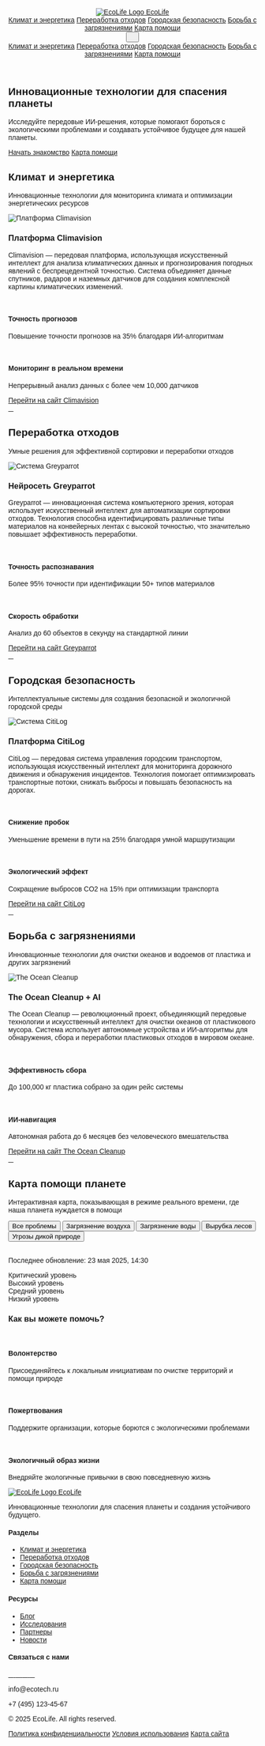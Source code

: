 <!DOCTYPE html>
<html lang="ru">
<head>
<meta charset="UTF-8">
<meta name="viewport" content="width=device-width, initial-scale=1.0">
<title>EcoLife - Innovations for the Planet</title>
<script src="https://cdn.tailwindcss.com/3.4.16"></script>
<script>tailwind.config={theme:{extend:{colors:{primary:'#2E7D32',secondary:'#0277BD'},borderRadius:{'none':'0px','sm':'4px',DEFAULT:'8px','md':'12px','lg':'16px','xl':'20px','2xl':'24px','3xl':'32px','full':'9999px','button':'8px'}}}}</script>
<link rel="preconnect" href="https://fonts.googleapis.com">
<link rel="preconnect" href="https://fonts.gstatic.com" crossorigin>
<link href="https://fonts.googleapis.com/css2?family=Pacifico&display=swap" rel="stylesheet">
<link href="https://fonts.googleapis.com/css2?family=Montserrat:wght@300;400;500;600;700&display=swap" rel="stylesheet">
<link rel="stylesheet" href="https://cdnjs.cloudflare.com/ajax/libs/remixicon/4.6.0/remixicon.min.css">
<style>
:where([class^="ri-"])::before { content: "\f3c2"; }
body {
font-family: 'Montserrat', sans-serif;
}
.hero-section {
background-size: cover;
background-position: center;
}
.section-overlay {
background: linear-gradient(90deg, rgba(255,255,255,0.95) 0%, rgba(255,255,255,0.85) 50%, rgba(255,255,255,0.5) 100%);
}
.custom-shadow {
box-shadow: 0 4px 20px rgba(0, 0, 0, 0.08);
}
.map-container {
background-image: url('https://public.readdy.ai/gen_page/map_placeholder_1280x720.png');
background-position: center;
background-repeat: no-repeat;
background-size: cover;
}
</style>
</head>
<body class="bg-gray-50">
<!-- Навигация -->
<header class="bg-white shadow-sm sticky top-0 z-50">
<div class="container mx-auto px-4 py-3">
<div class="flex justify-between items-center">
<div class="flex items-center">
<a href="#" class="text-2xl font-['Pacifico'] text-primary flex items-center">
<img src="https://static.readdy.ai/image/e3dd00cc5840abc34920fcbd3f90c490/c848ea54b72f2e556c6a087c1465854b.png" alt="EcoLife Logo" class="w-8 h-8 mr-2">
EcoLife
</a>
</div>
<nav class="hidden md:flex space-x-8">
<a href="#climate" class="text-gray-700 hover:text-primary font-medium transition duration-200">Климат и энергетика</a>
<a href="#recycling" class="text-gray-700 hover:text-primary font-medium transition duration-200">Переработка отходов</a>
<a href="#city" class="text-gray-700 hover:text-primary font-medium transition duration-200">Городская безопасность</a>
<a href="#ocean" class="text-gray-700 hover:text-primary font-medium transition duration-200">Борьба с загрязнениями</a>
<a href="#map" class="text-gray-700 hover:text-primary font-medium transition duration-200">Карта помощи</a>
</nav>
<div class="md:hidden">
<button id="mobile-menu-button" class="w-10 h-10 flex items-center justify-center">
<i class="ri-menu-line ri-lg"></i>
</button>
</div>
</div>
</div>
<!-- Мобильное меню -->
<div id="mobile-menu" class="hidden md:hidden bg-white shadow-lg absolute w-full">
<div class="container mx-auto px-4 py-3 flex flex-col space-y-4">
<a href="#climate" class="text-gray-700 hover:text-primary font-medium py-2 transition duration-200">Климат и энергетика</a>
<a href="#recycling" class="text-gray-700 hover:text-primary font-medium py-2 transition duration-200">Переработка отходов</a>
<a href="#city" class="text-gray-700 hover:text-primary font-medium py-2 transition duration-200">Городская безопасность</a>
<a href="#ocean" class="text-gray-700 hover:text-primary font-medium py-2 transition duration-200">Борьба с загрязнениями</a>
<a href="#map" class="text-gray-700 hover:text-primary font-medium py-2 transition duration-200">Карта помощи</a>
</div>
</div>
</header>
<!-- Главный экран -->
<section class="relative bg-gradient-to-r from-green-50 to-blue-50 py-16">
<div class="container mx-auto px-4">
<div class="flex flex-col items-center text-center max-w-3xl mx-auto">
<h1 class="text-4xl md:text-5xl font-bold text-gray-800 mb-6">Инновационные технологии для спасения планеты</h1>
<p class="text-lg text-gray-600 mb-8">Исследуйте передовые ИИ-решения, которые помогают бороться с экологическими проблемами и создавать устойчивое будущее для нашей планеты.</p>
<div class="flex flex-wrap justify-center gap-4">
<a href="#climate" class="bg-primary text-white px-6 py-3 rounded-button font-medium hover:bg-opacity-90 transition duration-200 whitespace-nowrap">Начать знакомство</a>
<a href="#map" class="bg-white text-primary border border-primary px-6 py-3 rounded-button font-medium hover:bg-primary hover:bg-opacity-5 transition duration-200 whitespace-nowrap">Карта помощи</a>
</div>
</div>
</div>
<div class="absolute bottom-0 left-0 w-full h-12 bg-gradient-to-t from-white to-transparent"></div>
</section>
<!-- Раздел Климат и энергетика -->
<section id="climate" class="py-16 bg-white">
<div class="container mx-auto px-4">
<div class="text-center mb-12">
<h2 class="text-3xl font-bold text-gray-800 mb-4">Климат и энергетика</h2>
<p class="text-gray-600 max-w-3xl mx-auto">Инновационные технологии для мониторинга климата и оптимизации энергетических ресурсов</p>
</div>
<div class="flex flex-col lg:flex-row gap-10 items-center">
<div class="lg:w-1/2">
<div class="rounded-lg overflow-hidden shadow-lg">
<img src="https://readdy.ai/api/search-image?query=advanced%20weather%20monitoring%20technology%20with%20radar%20systems%20and%20satellite%20imagery%2C%20showing%20climate%20data%20visualization%2C%20professional%20high-tech%20equipment%20in%20a%20modern%20control%20room%20with%20multiple%20screens%20displaying%20weather%20patterns%20and%20forecasts&width=600&height=400&seq=climate1&orientation=landscape" alt="Платформа Climavision" class="w-full h-auto object-cover">
</div>
</div>
<div class="lg:w-1/2">
<h3 class="text-2xl font-bold text-gray-800 mb-4">Платформа Climavision</h3>
<p class="text-gray-600 mb-4">Climavision — передовая платформа, использующая искусственный интеллект для анализа климатических данных и прогнозирования погодных явлений с беспрецедентной точностью. Система объединяет данные спутников, радаров и наземных датчиков для создания комплексной картины климатических изменений.</p>
<div class="grid grid-cols-1 md:grid-cols-2 gap-4 mb-6">
<div class="bg-green-50 p-4 rounded-lg">
<div class="w-10 h-10 flex items-center justify-center bg-primary bg-opacity-10 rounded-full mb-3">
<i class="ri-radar-line text-primary"></i>
</div>
<h4 class="font-semibold text-gray-800 mb-1">Точность прогнозов</h4>
<p class="text-sm text-gray-600">Повышение точности прогнозов на 35% благодаря ИИ-алгоритмам</p>
</div>
<div class="bg-green-50 p-4 rounded-lg">
<div class="w-10 h-10 flex items-center justify-center bg-primary bg-opacity-10 rounded-full mb-3">
<i class="ri-cloud-line text-primary"></i>
</div>
<h4 class="font-semibold text-gray-800 mb-1">Мониторинг в реальном времени</h4>
<p class="text-sm text-gray-600">Непрерывный анализ данных с более чем 10,000 датчиков</p>
</div>
</div>
<a href="https://climavision.com" target="_blank" class="inline-flex items-center bg-primary text-white px-6 py-3 rounded-button font-medium hover:bg-opacity-90 transition duration-200 whitespace-nowrap">
Перейти на сайт Climavision
<div class="w-5 h-5 flex items-center justify-center ml-2">
<i class="ri-external-link-line"></i>
</div>
</a>
</div>
</div>
</div>
</section>
<!-- Раздел Переработка отходов -->
<section id="recycling" class="py-16 bg-gray-50">
<div class="container mx-auto px-4">
<div class="text-center mb-12">
<h2 class="text-3xl font-bold text-gray-800 mb-4">Переработка отходов</h2>
<p class="text-gray-600 max-w-3xl mx-auto">Умные решения для эффективной сортировки и переработки отходов</p>
</div>
<div class="flex flex-col lg:flex-row-reverse gap-10 items-center">
<div class="lg:w-1/2">
<div class="rounded-lg overflow-hidden shadow-lg">
<img src="https://readdy.ai/api/search-image?query=advanced%20AI%20waste%20sorting%20technology%20in%20a%20modern%20recycling%20facility%2C%20robotic%20arms%20identifying%20and%20sorting%20different%20types%20of%20waste%20on%20conveyor%20belts%2C%20computer%20vision%20system%20analyzing%20waste%20materials%20in%20real-time%20with%20digital%20overlays%20showing%20material%20recognition&width=600&height=400&seq=recycling1&orientation=landscape" alt="Система Greyparrot" class="w-full h-auto object-cover">
</div>
</div>
<div class="lg:w-1/2">
<h3 class="text-2xl font-bold text-gray-800 mb-4">Нейросеть Greyparrot</h3>
<p class="text-gray-600 mb-4">Greyparrot — инновационная система компьютерного зрения, которая использует искусственный интеллект для автоматизации сортировки отходов. Технология способна идентифицировать различные типы материалов на конвейерных лентах с высокой точностью, что значительно повышает эффективность переработки.</p>
<div class="grid grid-cols-1 md:grid-cols-2 gap-4 mb-6">
<div class="bg-blue-50 p-4 rounded-lg">
<div class="w-10 h-10 flex items-center justify-center bg-secondary bg-opacity-10 rounded-full mb-3">
<i class="ri-recycle-line text-secondary"></i>
</div>
<h4 class="font-semibold text-gray-800 mb-1">Точность распознавания</h4>
<p class="text-sm text-gray-600">Более 95% точности при идентификации 50+ типов материалов</p>
</div>
<div class="bg-blue-50 p-4 rounded-lg">
<div class="w-10 h-10 flex items-center justify-center bg-secondary bg-opacity-10 rounded-full mb-3">
<i class="ri-speed-up-line text-secondary"></i>
</div>
<h4 class="font-semibold text-gray-800 mb-1">Скорость обработки</h4>
<p class="text-sm text-gray-600">Анализ до 60 объектов в секунду на стандартной линии</p>
</div>
</div>
<a href="https://www.greyparrot.ai" target="_blank" class="inline-flex items-center bg-secondary text-white px-6 py-3 rounded-button font-medium hover:bg-opacity-90 transition duration-200 whitespace-nowrap">
Перейти на сайт Greyparrot
<div class="w-5 h-5 flex items-center justify-center ml-2">
<i class="ri-external-link-line"></i>
</div>
</a>
</div>
</div>
</div>
</section>
<!-- Раздел Городская безопасность -->
<section id="city" class="py-16 bg-white">
<div class="container mx-auto px-4">
<div class="text-center mb-12">
<h2 class="text-3xl font-bold text-gray-800 mb-4">Городская безопасность</h2>
<p class="text-gray-600 max-w-3xl mx-auto">Интеллектуальные системы для создания безопасной и экологичной городской среды</p>
</div>
<div class="flex flex-col lg:flex-row gap-10 items-center">
<div class="lg:w-1/2">
<div class="rounded-lg overflow-hidden shadow-lg">
<img src="https://readdy.ai/api/search-image?query=smart%20city%20traffic%20management%20system%20with%20AI%20cameras%20monitoring%20traffic%20flow%2C%20modern%20urban%20environment%20with%20digital%20overlays%20showing%20vehicle%20detection%2C%20traffic%20analysis%20and%20incident%20detection%20in%20real-time%2C%20control%20center%20with%20multiple%20screens%20displaying%20traffic%20data&width=600&height=400&seq=city1&orientation=landscape" alt="Система CitiLog" class="w-full h-auto object-cover">
</div>
</div>
<div class="lg:w-1/2">
<h3 class="text-2xl font-bold text-gray-800 mb-4">Платформа CitiLog</h3>
<p class="text-gray-600 mb-4">CitiLog — передовая система управления городским транспортом, использующая искусственный интеллект для мониторинга дорожного движения и обнаружения инцидентов. Технология помогает оптимизировать транспортные потоки, снижать выбросы и повышать безопасность на дорогах.</p>
<div class="grid grid-cols-1 md:grid-cols-2 gap-4 mb-6">
<div class="bg-green-50 p-4 rounded-lg">
<div class="w-10 h-10 flex items-center justify-center bg-primary bg-opacity-10 rounded-full mb-3">
<i class="ri-traffic-light-line text-primary"></i>
</div>
<h4 class="font-semibold text-gray-800 mb-1">Снижение пробок</h4>
<p class="text-sm text-gray-600">Уменьшение времени в пути на 25% благодаря умной маршрутизации</p>
</div>
<div class="bg-green-50 p-4 rounded-lg">
<div class="w-10 h-10 flex items-center justify-center bg-primary bg-opacity-10 rounded-full mb-3">
<i class="ri-car-line text-primary"></i>
</div>
<h4 class="font-semibold text-gray-800 mb-1">Экологический эффект</h4>
<p class="text-sm text-gray-600">Сокращение выбросов CO2 на 15% при оптимизации транспорта</p>
</div>
</div>
<a href="https://www.citilog.com" target="_blank" class="inline-flex items-center bg-primary text-white px-6 py-3 rounded-button font-medium hover:bg-opacity-90 transition duration-200 whitespace-nowrap">
Перейти на сайт CitiLog
<div class="w-5 h-5 flex items-center justify-center ml-2">
<i class="ri-external-link-line"></i>
</div>
</a>
</div>
</div>
</div>
</section>
<!-- Раздел Борьба с загрязнениями -->
<section id="ocean" class="py-16 bg-gray-50">
<div class="container mx-auto px-4">
<div class="text-center mb-12">
<h2 class="text-3xl font-bold text-gray-800 mb-4">Борьба с загрязнениями</h2>
<p class="text-gray-600 max-w-3xl mx-auto">Инновационные технологии для очистки океанов и водоемов от пластика и других загрязнений</p>
</div>
<div class="flex flex-col lg:flex-row-reverse gap-10 items-center">
<div class="lg:w-1/2">
<div class="rounded-lg overflow-hidden shadow-lg">
<img src="https://readdy.ai/api/search-image?query=ocean%20cleanup%20technology%20with%20autonomous%20vessels%20collecting%20plastic%20waste%20from%20ocean%20surface%2C%20AI-powered%20drones%20identifying%20plastic%20pollution%20hotspots%2C%20advanced%20filtration%20systems%20removing%20microplastics%20from%20water%2C%20scientists%20monitoring%20cleanup%20operations%20with%20digital%20interfaces&width=600&height=400&seq=ocean1&orientation=landscape" alt="The Ocean Cleanup" class="w-full h-auto object-cover">
</div>
</div>
<div class="lg:w-1/2">
<h3 class="text-2xl font-bold text-gray-800 mb-4">The Ocean Cleanup + AI</h3>
<p class="text-gray-600 mb-4">The Ocean Cleanup — революционный проект, объединяющий передовые технологии и искусственный интеллект для очистки океанов от пластикового мусора. Система использует автономные устройства и ИИ-алгоритмы для обнаружения, сбора и переработки пластиковых отходов в мировом океане.</p>
<div class="grid grid-cols-1 md:grid-cols-2 gap-4 mb-6">
<div class="bg-blue-50 p-4 rounded-lg">
<div class="w-10 h-10 flex items-center justify-center bg-secondary bg-opacity-10 rounded-full mb-3">
<i class="ri-water-flash-line text-secondary"></i>
</div>
<h4 class="font-semibold text-gray-800 mb-1">Эффективность сбора</h4>
<p class="text-sm text-gray-600">До 100,000 кг пластика собрано за один рейс системы</p>
</div>
<div class="bg-blue-50 p-4 rounded-lg">
<div class="w-10 h-10 flex items-center justify-center bg-secondary bg-opacity-10 rounded-full mb-3">
<i class="ri-robot-line text-secondary"></i>
</div>
<h4 class="font-semibold text-gray-800 mb-1">ИИ-навигация</h4>
<p class="text-sm text-gray-600">Автономная работа до 6 месяцев без человеческого вмешательства</p>
</div>
</div>
<a href="https://theoceancleanup.com" target="_blank" class="inline-flex items-center bg-secondary text-white px-6 py-3 rounded-button font-medium hover:bg-opacity-90 transition duration-200 whitespace-nowrap">
Перейти на сайт The Ocean Cleanup
<div class="w-5 h-5 flex items-center justify-center ml-2">
<i class="ri-external-link-line"></i>
</div>
</a>
</div>
</div>
</div>
</section>
<!-- Раздел Карта помощи планете -->
<section id="map" class="py-16 bg-white">
<div class="container mx-auto px-4">
<div class="text-center mb-12">
<h2 class="text-3xl font-bold text-gray-800 mb-4">Карта помощи планете</h2>
<p class="text-gray-600 max-w-3xl mx-auto">Интерактивная карта, показывающая в режиме реального времени, где наша планета нуждается в помощи</p>
</div>
<div class="bg-white rounded-lg shadow-lg overflow-hidden">
<div class="p-6 border-b border-gray-200">
<div class="flex flex-wrap gap-4 mb-4">
<button id="filter-all" class="bg-primary text-white px-4 py-2 rounded-button font-medium hover:bg-opacity-90 transition duration-200 whitespace-nowrap">Все проблемы</button>
<button id="filter-pollution" class="bg-white text-gray-700 border border-gray-300 px-4 py-2 rounded-button font-medium hover:bg-gray-50 transition duration-200 whitespace-nowrap">Загрязнение воздуха</button>
<button id="filter-water" class="bg-white text-gray-700 border border-gray-300 px-4 py-2 rounded-button font-medium hover:bg-gray-50 transition duration-200 whitespace-nowrap">Загрязнение воды</button>
<button id="filter-deforestation" class="bg-white text-gray-700 border border-gray-300 px-4 py-2 rounded-button font-medium hover:bg-gray-50 transition duration-200 whitespace-nowrap">Вырубка лесов</button>
<button id="filter-wildlife" class="bg-white text-gray-700 border border-gray-300 px-4 py-2 rounded-button font-medium hover:bg-gray-50 transition duration-200 whitespace-nowrap">Угрозы дикой природе</button>
</div>
<div class="flex items-center">
<div class="w-6 h-6 flex items-center justify-center mr-2">
<i class="ri-time-line text-gray-500"></i>
</div>
<p class="text-sm text-gray-500">Последнее обновление: 23 мая 2025, 14:30</p>
</div>
</div>
<div class="map-container relative h-[500px] w-full">
<div id="map-overlay" class="absolute inset-0 z-10">
<!-- Точки на карте -->
<div class="absolute top-[25%] left-[30%] w-6 h-6 bg-red-500 rounded-full animate-pulse" data-type="pollution" title="Критическое загрязнение воздуха, Азия"></div>
<div class="absolute top-[40%] left-[20%] w-5 h-5 bg-orange-500 rounded-full animate-pulse" data-type="water" title="Загрязнение океана, Атлантика"></div>
<div class="absolute top-[30%] left-[70%] w-5 h-5 bg-yellow-500 rounded-full animate-pulse" data-type="deforestation" title="Вырубка лесов, Юго-Восточная Азия"></div>
<div class="absolute top-[60%] left-[40%] w-4 h-4 bg-green-500 rounded-full animate-pulse" data-type="wildlife" title="Угрозы дикой природе, Африка"></div>
<div class="absolute top-[50%] left-[80%] w-6 h-6 bg-red-500 rounded-full animate-pulse" data-type="pollution" title="Загрязнение воздуха, Австралия"></div>
<div class="absolute top-[20%] left-[50%] w-5 h-5 bg-orange-500 rounded-full animate-pulse" data-type="water" title="Загрязнение рек, Европа"></div>
<div class="absolute top-[70%] left-[65%] w-5 h-5 bg-yellow-500 rounded-full animate-pulse" data-type="deforestation" title="Вырубка лесов, Южная Америка"></div>
</div>
</div>
<div class="p-6 border-t border-gray-200">
<div class="flex flex-wrap gap-6">
<div class="flex items-center">
<div class="w-4 h-4 bg-red-500 rounded-full mr-2"></div>
<span class="text-sm text-gray-700">Критический уровень</span>
</div>
<div class="flex items-center">
<div class="w-4 h-4 bg-orange-500 rounded-full mr-2"></div>
<span class="text-sm text-gray-700">Высокий уровень</span>
</div>
<div class="flex items-center">
<div class="w-4 h-4 bg-yellow-500 rounded-full mr-2"></div>
<span class="text-sm text-gray-700">Средний уровень</span>
</div>
<div class="flex items-center">
<div class="w-4 h-4 bg-green-500 rounded-full mr-2"></div>
<span class="text-sm text-gray-700">Низкий уровень</span>
</div>
</div>
</div>
</div>
<div class="mt-10 text-center">
<h3 class="text-xl font-bold text-gray-800 mb-4">Как вы можете помочь?</h3>
<div class="grid grid-cols-1 md:grid-cols-3 gap-6 max-w-4xl mx-auto">
<div class="bg-white p-6 rounded-lg shadow-sm border border-gray-100">
<div class="w-12 h-12 flex items-center justify-center bg-primary bg-opacity-10 rounded-full mx-auto mb-4">
<i class="ri-hand-heart-line text-primary ri-lg"></i>
</div>
<h4 class="font-semibold text-gray-800 mb-2">Волонтерство</h4>
<p class="text-sm text-gray-600">Присоединяйтесь к локальным инициативам по очистке территорий и помощи природе</p>
</div>
<div class="bg-white p-6 rounded-lg shadow-sm border border-gray-100">
<div class="w-12 h-12 flex items-center justify-center bg-primary bg-opacity-10 rounded-full mx-auto mb-4">
<i class="ri-funds-line text-primary ri-lg"></i>
</div>
<h4 class="font-semibold text-gray-800 mb-2">Пожертвования</h4>
<p class="text-sm text-gray-600">Поддержите организации, которые борются с экологическими проблемами</p>
</div>
<div class="bg-white p-6 rounded-lg shadow-sm border border-gray-100">
<div class="w-12 h-12 flex items-center justify-center bg-primary bg-opacity-10 rounded-full mx-auto mb-4">
<i class="ri-recycle-line text-primary ri-lg"></i>
</div>
<h4 class="font-semibold text-gray-800 mb-2">Экологичный образ жизни</h4>
<p class="text-sm text-gray-600">Внедряйте экологичные привычки в свою повседневную жизнь</p>
</div>
</div>
</div>
</div>
</section>
<!-- Подвал сайта -->
<footer class="bg-gray-900 text-white py-12">
<div class="container mx-auto px-4">
<div class="grid grid-cols-1 md:grid-cols-4 gap-8">
<div>
<a href="#" class="text-2xl font-['Pacifico'] text-white flex items-center mb-4">
<img src="https://static.readdy.ai/image/e3dd00cc5840abc34920fcbd3f90c490/c848ea54b72f2e556c6a087c1465854b.png" alt="EcoLife Logo" class="w-8 h-8 mr-2 brightness-200">
EcoLife
</a>
<p class="text-gray-400 text-sm">Инновационные технологии для спасения планеты и создания устойчивого будущего.</p>
</div>
<div>
<h4 class="text-lg font-semibold mb-4">Разделы</h4>
<ul class="space-y-2">
<li><a href="#climate" class="text-gray-400 hover:text-white transition duration-200">Климат и энергетика</a></li>
<li><a href="#recycling" class="text-gray-400 hover:text-white transition duration-200">Переработка отходов</a></li>
<li><a href="#city" class="text-gray-400 hover:text-white transition duration-200">Городская безопасность</a></li>
<li><a href="#ocean" class="text-gray-400 hover:text-white transition duration-200">Борьба с загрязнениями</a></li>
<li><a href="#map" class="text-gray-400 hover:text-white transition duration-200">Карта помощи</a></li>
</ul>
</div>
<div>
<h4 class="text-lg font-semibold mb-4">Ресурсы</h4>
<ul class="space-y-2">
<li><a href="#" class="text-gray-400 hover:text-white transition duration-200">Блог</a></li>
<li><a href="#" class="text-gray-400 hover:text-white transition duration-200">Исследования</a></li>
<li><a href="#" class="text-gray-400 hover:text-white transition duration-200">Партнеры</a></li>
<li><a href="#" class="text-gray-400 hover:text-white transition duration-200">Новости</a></li>
</ul>
</div>
<div>
<h4 class="text-lg font-semibold mb-4">Связаться с нами</h4>
<div class="flex space-x-4 mb-4">
<a href="#" class="w-10 h-10 flex items-center justify-center bg-white bg-opacity-10 rounded-full hover:bg-opacity-20 transition duration-200">
<i class="ri-twitter-x-line"></i>
</a>
<a href="#" class="w-10 h-10 flex items-center justify-center bg-white bg-opacity-10 rounded-full hover:bg-opacity-20 transition duration-200">
<i class="ri-facebook-fill"></i>
</a>
<a href="#" class="w-10 h-10 flex items-center justify-center bg-white bg-opacity-10 rounded-full hover:bg-opacity-20 transition duration-200">
<i class="ri-instagram-line"></i>
</a>
<a href="#" class="w-10 h-10 flex items-center justify-center bg-white bg-opacity-10 rounded-full hover:bg-opacity-20 transition duration-200">
<i class="ri-linkedin-fill"></i>
</a>
</div>
<p class="text-gray-400 text-sm">info@ecotech.ru</p>
<p class="text-gray-400 text-sm">+7 (495) 123-45-67</p>
</div>
</div>
<div class="border-t border-gray-800 mt-8 pt-8 flex flex-col md:flex-row justify-between items-center">
<p class="text-gray-400 text-sm">© 2025 EcoLife. All rights reserved.</p>
<div class="flex space-x-6 mt-4 md:mt-0">
<a href="#" class="text-gray-400 hover:text-white text-sm transition duration-200">Политика конфиденциальности</a>
<a href="#" class="text-gray-400 hover:text-white text-sm transition duration-200">Условия использования</a>
<a href="#" class="text-gray-400 hover:text-white text-sm transition duration-200">Карта сайта</a>
</div>
</div>
</div>
</footer>
<script id="mobile-menu-script">
document.addEventListener('DOMContentLoaded', function() {
const mobileMenuButton = document.getElementById('mobile-menu-button');
const mobileMenu = document.getElementById('mobile-menu');
mobileMenuButton.addEventListener('click', function() {
mobileMenu.classList.toggle('hidden');
});
// Закрытие меню при клике на пункт меню
const mobileMenuLinks = mobileMenu.querySelectorAll('a');
mobileMenuLinks.forEach(link => {
link.addEventListener('click', function() {
mobileMenu.classList.add('hidden');
});
});
});
</script>
<script id="map-filter-script">
document.addEventListener('DOMContentLoaded', function() {
const filterButtons = document.querySelectorAll('[id^="filter-"]');
const mapPoints = document.querySelectorAll('#map-overlay [data-type]');
filterButtons.forEach(button => {
button.addEventListener('click', function() {
// Сбросить активные кнопки
filterButtons.forEach(btn => {
btn.classList.remove('bg-primary', 'text-white');
btn.classList.add('bg-white', 'text-gray-700', 'border', 'border-gray-300');
});
// Активировать текущую кнопку
this.classList.remove('bg-white', 'text-gray-700', 'border', 'border-gray-300');
this.classList.add('bg-primary', 'text-white');
const filterType = this.id.replace('filter-', '');
// Показать/скрыть точки на карте
if (filterType === 'all') {
mapPoints.forEach(point => {
point.style.display = 'block';
});
} else {
mapPoints.forEach(point => {
if (point.dataset.type === filterType) {
point.style.display = 'block';
} else {
point.style.display = 'none';
}
});
}
});
});
// Показать подсказки при наведении на точки
mapPoints.forEach(point => {
point.addEventListener('mouseenter', function() {
const title = this.getAttribute('title');
if (title) {
const tooltip = document.createElement('div');
tooltip.className = 'absolute bg-black bg-opacity-75 text-white text-xs rounded py-1 px-2 z-20';
tooltip.style.bottom = 'calc(100% + 5px)';
tooltip.style.left = '50%';
tooltip.style.transform = 'translateX(-50%)';
tooltip.style.whiteSpace = 'nowrap';
tooltip.textContent = title;
tooltip.id = 'map-tooltip';
this.appendChild(tooltip);
}
});
point.addEventListener('mouseleave', function() {
const tooltip = document.getElementById('map-tooltip');
if (tooltip) {
tooltip.remove();
}
});
});
});
</script>
</body>
</html>
